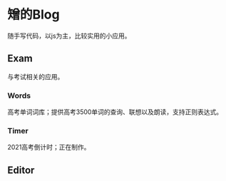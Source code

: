 # 矰的Blog     
随手写代码，以js为主，比较实用的小应用。   
## Exam   
与考试相关的应用。   
### Words   
高考单词词库；提供高考3500单词的查询、联想以及朗读，支持正则表达式。    
### Timer   
2021高考倒计时；正在制作。   
## Editor
